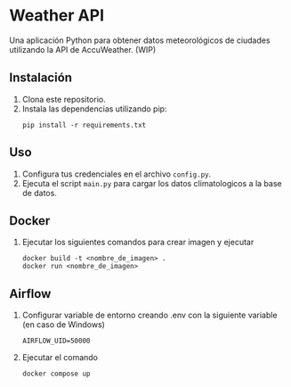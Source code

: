# Weather API

Una aplicación Python para obtener datos meteorológicos de ciudades utilizando la API de AccuWeather. (WIP)

## Instalación

1. Clona este repositorio.
2. Instala las dependencias utilizando pip:
    ```
    pip install -r requirements.txt
    ```

## Uso

1. Configura tus credenciales en el archivo `config.py`.
2. Ejecuta el script `main.py` para cargar los datos climatologicos a la base de datos.

## Docker

1. Ejecutar los siguientes comandos para crear imagen y ejecutar
    ```
    docker build -t <nombre_de_imagen> .
    docker run <nombre_de_imagen>
    ```

## Airflow

1. Configurar variable de entorno creando .env con la siguiente variable (en caso de Windows)
    ```
    AIRFLOW_UID=50000
    ```
2. Ejecutar el comando
    ```
    docker compose up
    ```